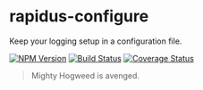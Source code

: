 # rapidus-configure

Keep your logging setup in a configuration file.

[![NPM Version][npm-image]](https://npmjs.org/package/rapidus-configure)
[![Build Status][travis-image]](https://travis-ci.org/keis/rapidus-configure)
[![Coverage Status][coveralls-image]](https://coveralls.io/r/keis/rapidus-configure?branch=master)

> Mighty Hogweed is avenged.


[npm-image]: https://img.shields.io/npm/v/rapidus-configure.svg?style=flat
[travis-image]: https://img.shields.io/travis/keis/rapidus-configure.svg?style=flat
[coveralls-image]: https://img.shields.io/coveralls/keis/rapidus-configure.svg?style=flat
